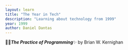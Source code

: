 ```yaml
---
layout: learn
title: "The Year in Tech"
description: "Learning about technology from 1999"
year: 1999
author: Daniel Dantas
---
```


📕✨***The Practice of Programming***✨ by Brian W. Kernighan <!-- 5/19/2024 -->
